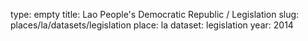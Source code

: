 type: empty
title: Lao People's Democratic Republic / Legislation
slug: places/la/datasets/legislation
place: la
dataset: legislation
year: 2014
